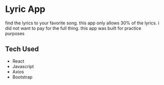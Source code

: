 # Lyric App 

find the lyrics to your favorite song. this app only allows 30% of the lyrics. i did not want to pay for the full thing. this app was built for practice purposes

## Tech Used 
- React 
- Javascript 
- Axios 
- Bootstrap
